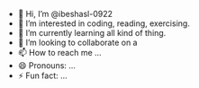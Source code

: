 - 👋 Hi, I’m @ibeshasl-0922
- 👀 I’m interested in coding, reading, exercising.
- 🌱 I’m currently learning all kind of thing.
- 💞️ I’m looking to collaborate on a
- 📫 How to reach me ...
- 😄 Pronouns: ...
- ⚡ Fun fact: ...

<!---
ibeshasl-0922/ibeshasl-0922 is a ✨ special ✨ repository because its `README.md` (this file) appears on your GitHub profile.
You can click the Preview link to take a look at your changes.
--->
